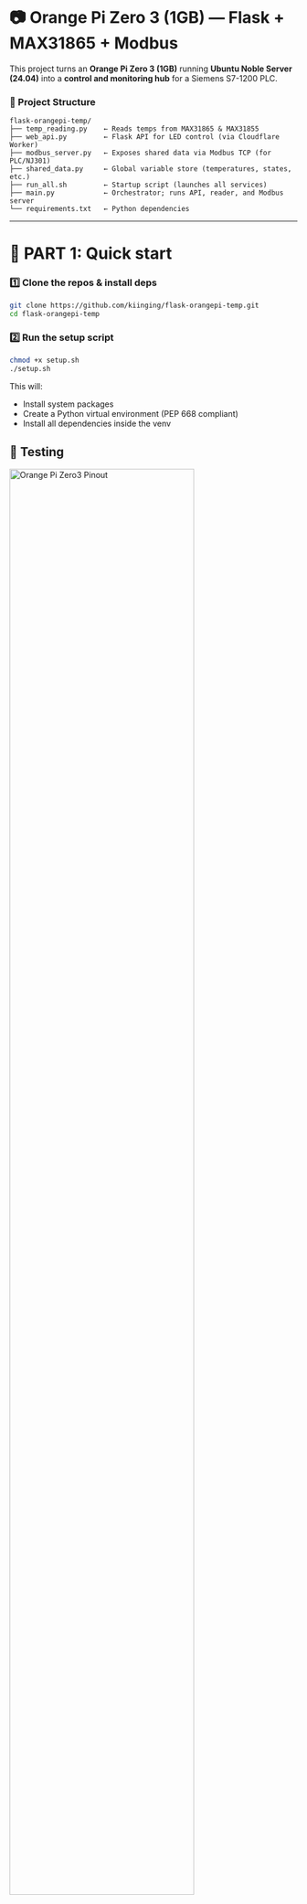 # 📷 Orange Pi Zero 3 (1GB) — Flask + MAX31865 + Modbus

This project turns an **Orange Pi Zero 3 (1GB)** running **Ubuntu Noble Server (24.04)** into a **control and monitoring hub** for a Siemens S7-1200 PLC.

### 📂 Project Structure

```
flask-orangepi-temp/
├── temp_reading.py    ← Reads temps from MAX31865 & MAX31855
├── web_api.py         ← Flask API for LED control (via Cloudflare Worker)
├── modbus_server.py   ← Exposes shared data via Modbus TCP (for PLC/NJ301)
├── shared_data.py     ← Global variable store (temperatures, states, etc.)
├── run_all.sh         ← Startup script (launches all services)
├── main.py            ← Orchestrator; runs API, reader, and Modbus server
└── requirements.txt   ← Python dependencies
```

---

# 🚀 PART 1: Quick start
### 1️⃣ Clone the repos & install deps

```bash
git clone https://github.com/kiinging/flask-orangepi-temp.git
cd flask-orangepi-temp
```


### 2️⃣ Run the setup script
```bash
chmod +x setup.sh
./setup.sh
```
This will:

* Install system packages
* Create a Python virtual environment (PEP 668 compliant)
* Install all dependencies inside the venv



## 🧪 Testing
<img src="./src/zero3_pinout.png" alt="Orange Pi Zero3 Pinout" width="80%">

* **Test blink only**:
```bash
source venv/bin/activate
sudo /home/orangepi/venv/bin/python /home/orangepi/flask-orangeapi-temp/test/blink.py
```


⚠️ **Note:** On Ubuntu, GPIO scripts (e.g. `blink.py`) need root *and* your venv’s Python, so `sudo` must be told which Python to run 😵‍💫.


## 🔹 Flask API (Orangepi Web API)

The Flask server exposes endpoints that the **Cloudflare Worker** calls.

### Example: `web_api.py`

```python
@app.route('/light/on', methods=['POST'])
def turn_led_on():
    GPIO.output(LED_PIN, GPIO.HIGH)
    return "LED Turned ON", 200

@app.route('/light/off', methods=['POST'])
def turn_led_off():
    GPIO.output(LED_PIN, GPIO.LOW)
    return "LED Turned OFF", 200

@app.route('/temp', methods=['GET'])
def get_temperature():
    return jsonify({
        "rtd_temp": data.get("rtd_temp"),
        "thermo_temp": data.get("thermo_temp"),
        "internal_temp": data.get("internal_temp"),
        "fault": data.get("fault"),
        "last_update": data.get("last_update"),
    })
```

### Current API Capabilities

* **LED Control** → `/light/on`, `/light/off`
* **Temperature Data** → `/temp` (RTD, thermocouple, internal, fault, timestamp)
* **PLC Control** → `/plc/on`, `/plc/off`
* **Setpoints** → `/setpoint` (GET/POST)
* **PID Params** → `/pid` (GET/POST)
* **Trend Data** → `/trend`
* **Video Feed Proxy** → `/video_feed`

---

## 🔹 Cloudflare Worker (Backend Proxy)

Your Worker acts as a **secure middle layer** between the browser and your Orange Pi.

Example from `worker.js`:

```js
if (url.pathname === '/start_light') {
  const response = await fetch("https://orangepi.plc-web.online/light/on", {
    method: 'POST',
    headers: { 'Content-Type': 'application/json' },
  });
  return new Response(await response.text(), {
    status: response.status,
    headers: corsHeaders,
  });
}
```

* Accepts requests from **plc-web.online** frontend
* Adds **CORS headers**
* Forwards traffic to `https://orangepi.plc-web.online/...`
* Returns results to the browser

---

## 🔹 System Management

### Restart after code change

```bash
sudo systemctl restart flaskserver
```

### Check live logs

```bash
sudo journalctl -u flaskserver -f
```

### Stop the service

```bash
sudo systemctl stop flaskserver
```

---

## 🔹 Cloudflare Tunnel Setup

Route traffic from Cloudflare → Flask once:

```bash
cloudflared tunnel route dns orangepi_tunnel orange.plc-web.online
```

Start tunnel after reboot:

```bash
cloudflared tunnel token orangepi_tunnel
sudo cloudflared tunnel run orangepi_tunnel
```

Test:

```bash
curl -X POST https://orangepi.plc-web.online/led/on
```


## 🚀 PART 2: Auto-Start Services on OrangePi

This project uses **systemd** services to automatically run:

* **Flask API Service** (`flaskserver.service`) →
  Starts the **sensor reading loop** (`temp_reading.py`) and the **Flask API** (`web_api.py`).
* **Cloudflare Tunnel Service** (`cloudflared.service`) →
  Keeps the secure tunnel alive after reboot.

Both service files are already included in the repo.
After cloning, just copy them into the systemd directory:

```bash
# From inside the cloned repo
sudo cp flaskserver.service /etc/systemd/system/
sudo cp cloudflared.service /etc/systemd/system/
```

### Enable and start at boot

```bash
sudo systemctl enable flaskserver cloudflared
sudo systemctl start flaskserver cloudflared
```

---

### 🔧 Service Management

```bash
# Restart after making code changes
sudo systemctl restart flaskserver

# View logs (live)
sudo journalctl -u flaskserver -f

# Stop service
sudo systemctl stop flaskserver
```

---

✅ With this setup:

* Your Orange Pi will **auto-start** the Flask API + Cloudflare Tunnel on boot.
* If the Pi reboots, your backend will reconnect automatically.

---
## 🚀 PART 3: Modbus TCP on OrangePi

The orangepi also communicate with PLC through modbus TCP, through temp_reading.py code. This code read temperature from MAX31865 then store in a commom share data. It then send the shared data to PLC including the plc status and temperature.

i use IR for sending variables


### 🔹 1. Difference between IR and HR in Modbus

* **Input Registers (IR, function code `0x04`)** → **Read-only** registers, PLC can only **read** values (like sensor measurements).
* **Holding Registers (HR, function code `0x03`)** → **Read/Write** registers, PLC can **read** or **write** values (good for commands, setpoints, modes).

👉 Since you want to **send status (mode, plc)** from OrangePi to PLC, **use Input Registers (IR)** if PLC only reads them.
👉 If PLC should also be able to change them, then **use Holding Registers (HR)**.

From my case:

* **Temperatures** → IR ✅ (already done).
* **Mode & PLC status** → IR is fine if PLC only reads. 
---

### 🔹 4. Register mapping (for PLC side)

With the above, your **Input Registers (IR)** will look like this:

| Register (IR) | Value                    |
| ------------- | ------------------------ |
| IR0, IR1      | Thermocouple (float)     |
| IR2, IR3      | setpoint (float)         |
| IR4, IR5      | RTD (float)              |
| IR6           | Mode (0=Manual, 1=Auto)  |
| IR7           | PLC Status (0=Off, 1=On) |
| IR8           | online (0=HMI, 1=Web) |


---


## 🔹 Useful Commands

```bash
lscpu
free -h
df -h
lsblk
ssh-keygen -R 192.168.1.xx
cat /proc/meminfo | grep MemTotal
cat /etc/os-release
ls /dev/spi*

# Check Wi-Fi
iw dev wlan0 link
ip a show wlan0
```

---

## 🔹 Debugging

```bash
sudo systemctl restart flaskserver.service
tail -f mv_log.txt
journalctl -u cloudflared -f
```

---
## 📚 Reference

* Orange Pi Zero 3 Ubuntu server: [🔗 Orangepi webpage](https://fusion-automate.notion.site/Orange-Pi-165e22c060cf8080b61fd17102fd2562)

---